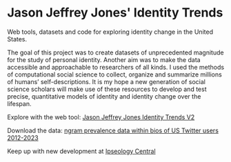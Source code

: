 # Jason Jeffrey Jones' Identity Trends
Web tools, datasets and code for exploring identity change in the United States.

The goal of this project was to create datasets of unprecedented magnitude for the study of personal identity.  Another aim was to make the data accessible and approachable to researchers of all kinds.  I used the methods of computational social science to collect, organize and summarize millions of humans’ self-descriptions.  It is my hope a new generation of social science scholars will make use of these resources to develop and test precise, quantitative models of identity and identity change over the lifespan.

Explore with the web tool: [Jason Jeffrey Jones Identity Trends V2](https://jasonjones.ninja/jason-jeffrey-jones-identity-trends-v2/)

Download the data: [ngram prevalence data within bios of US Twitter users 2012-2023](https://osf.io/download/z7b8j)

Keep up with new development at [Ipseology Central](https://jasonjones.ninja/ipseology-central/)
